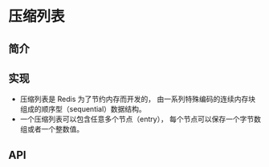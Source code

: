 # 压缩列表


## 简介


## 实现
- 压缩列表是 Redis 为了节约内存而开发的， 由一系列特殊编码的连续内存块组成的顺序型（sequential）数据结构。
- 一个压缩列表可以包含任意多个节点（entry）， 每个节点可以保存一个字节数组或者一个整数值。

## API

